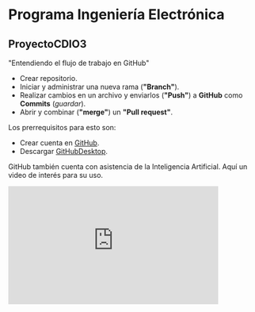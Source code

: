 # Programa Ingeniería Electrónica
## ProyectoCDIO3
"Entendiendo el flujo de trabajo en GitHub"
* Crear repositorio.
* Iniciar y administrar una nueva rama (**"Branch"**).
* Realizar cambios en un archivo y enviarlos (**"Push"**) a **GitHub** como **Commits** (_guardar_).
* Abrir y combinar (**"merge"**) un **"Pull request"**.

Los prerrequisitos para esto son:
* Crear cuenta en [GitHub](www.github.com/login).
* Descargar [GitHubDesktop](https://desktop.github.com/).

GitHub también cuenta con asistencia de la Inteligencia Artificial. Aquí un video de interés para su uso.

<iframe width="424" height="238" src="https://www.youtube.com/embed/vUX5u_4B2AM" title="Say hello to GitHub Copilot Enterprise!" frameborder="0" allow="accelerometer; autoplay; clipboard-write; encrypted-media; gyroscope; picture-in-picture; web-share" allowfullscreen></iframe>


